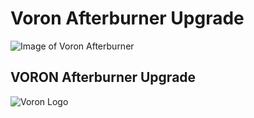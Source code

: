 # Voron Afterburner Upgrade

![Image of Voron Afterburner](http://vorondesign.com/images/voron_afterburner.jpg)

## VORON Afterburner Upgrade

![Voron Logo](http://vorondesign.com/images/voron_design_logo.png)
